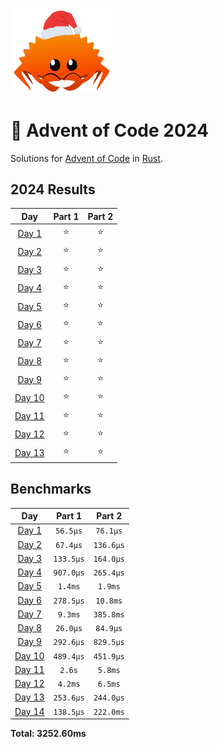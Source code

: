 <img src="./.assets/christmas_ferris.png" width="164">

# 🎄 Advent of Code 2024

Solutions for [Advent of Code](https://adventofcode.com/) in [Rust](https://www.rust-lang.org/).

<!--- advent_readme_stars table --->
## 2024 Results

| Day | Part 1 | Part 2 |
| :---: | :---: | :---: |
| [Day 1](https://adventofcode.com/2024/day/1) | ⭐ | ⭐ |
| [Day 2](https://adventofcode.com/2024/day/2) | ⭐ | ⭐ |
| [Day 3](https://adventofcode.com/2024/day/3) | ⭐ | ⭐ |
| [Day 4](https://adventofcode.com/2024/day/4) | ⭐ | ⭐ |
| [Day 5](https://adventofcode.com/2024/day/5) | ⭐ | ⭐ |
| [Day 6](https://adventofcode.com/2024/day/6) | ⭐ | ⭐ |
| [Day 7](https://adventofcode.com/2024/day/7) | ⭐ | ⭐ |
| [Day 8](https://adventofcode.com/2024/day/8) | ⭐ | ⭐ |
| [Day 9](https://adventofcode.com/2024/day/9) | ⭐ | ⭐ |
| [Day 10](https://adventofcode.com/2024/day/10) | ⭐ | ⭐ |
| [Day 11](https://adventofcode.com/2024/day/11) | ⭐ | ⭐ |
| [Day 12](https://adventofcode.com/2024/day/12) | ⭐ | ⭐ |
| [Day 13](https://adventofcode.com/2024/day/13) | ⭐ | ⭐ |
<!--- advent_readme_stars table --->

<!--- benchmarking table --->
## Benchmarks

| Day | Part 1 | Part 2 |
| :---: | :---: | :---:  |
| [Day 1](./src/bin/01.rs) | `56.5µs` | `76.1µs` |
| [Day 2](./src/bin/02.rs) | `67.4µs` | `136.6µs` |
| [Day 3](./src/bin/03.rs) | `133.5µs` | `164.0µs` |
| [Day 4](./src/bin/04.rs) | `907.0µs` | `265.4µs` |
| [Day 5](./src/bin/05.rs) | `1.4ms` | `1.9ms` |
| [Day 6](./src/bin/06.rs) | `278.5µs` | `10.8ms` |
| [Day 7](./src/bin/07.rs) | `9.3ms` | `385.8ms` |
| [Day 8](./src/bin/08.rs) | `26.0µs` | `84.9µs` |
| [Day 9](./src/bin/09.rs) | `292.6µs` | `829.5µs` |
| [Day 10](./src/bin/10.rs) | `489.4µs` | `451.9µs` |
| [Day 11](./src/bin/11.rs) | `2.6s` | `5.8ms` |
| [Day 12](./src/bin/12.rs) | `4.2ms` | `6.5ms` |
| [Day 13](./src/bin/13.rs) | `253.6µs` | `244.0µs` |
| [Day 14](./src/bin/14.rs) | `138.5µs` | `222.0ms` |

**Total: 3252.60ms**
<!--- benchmarking table --->
